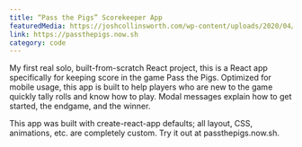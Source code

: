```yaml
---
title: “Pass the Pigs” Scorekeeper App
featuredMedia: https://joshcollinsworth.com/wp-content/uploads/2020/04/Firefox_Screenshot_2020-04-24T20-13-45.594Z.png
link: https://passthepigs.now.sh
category: code
---
```


My first real solo, built-from-scratch React project, this is a React app specifically for keeping score in the game Pass the Pigs. Optimized for mobile usage, this app is built to help players who are new to the game quickly tally rolls and know how to play. Modal messages explain how to get started, the endgame, and the winner.

This app was built with create-react-app defaults; all layout, CSS, animations, etc. are completely custom. Try it out at passthepigs.now.sh.
